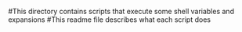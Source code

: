 #This directory contains scripts that execute some shell variables and expansions
#This readme file describes what each script does
